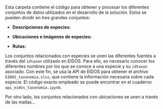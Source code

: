 Esta carpeta contiene el código para obtener y procesar los diferentes conjuntos de datos utilizados en el desarrollo de la solución. Estos se pueden dividir en tres grandes conjuntos:

- **Descripciones de especies:** 

- **Ubicaciones e imágenes de especies:**

- **Rutas:**

Los conjuntos relacionados con especies se unen las diferentes fuentes a través del ``idtaxon`` utilizado en EIDOS. Para ello, es necesario conocer los diferentes nombres por los que se conoce a una especie y su ``idtaxon`` asociado. Con este fin, se usa la API de EIDOS para obtener el archivo ``EIDOS_taxonomia.xlsx``, que contiene la información necesaria sobre cada especie. El código exacto empleado se puede encontrar en el cuaderno ``api_eidos_taxonomia.ipynb``.

Por otro lado, los conjuntos relacionados con ubicaciones se unen a través de las mallas...
